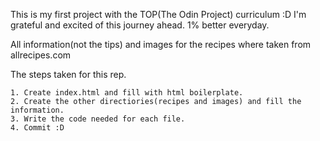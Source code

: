 This is my first project with the TOP(The Odin Project) curriculum :D I'm grateful and excited of this journey ahead. 1% better everyday. 

All information(not the tips) and images for the recipes where taken from allrecipes.com

The steps taken for this rep.

    1. Create index.html and fill with html boilerplate.
    2. Create the other directiories(recipes and images) and fill the information.
    3. Write the code needed for each file.
    4. Commit :D
